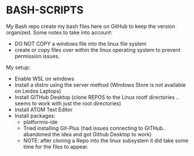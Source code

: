 # BASH-SCRIPTS
My Bash repo
create my bash files here on GitHub to keep the version organized.
Some notes to take into account:
* DO NOT COPY a windows file into the linux file system
* create or copy files over within the linux operating system to prevent permission issues.

My setup:
* Enable WSL on windows
* Install a distro using the server method (Windows Store is not available on Leidos Laptops)
* Install GITHub Desktop (clone REPOS to the Linux rootf directories .. seems to work with just the root directories)
* Install ATOM Text Editor
* Install packages:
  * platformio-ide
  * Tried installing Git-Plus (had issues connecting to GITHub.. abandoned the idea and got Github Desktop to work)
  * NOTE: after cloning a Repo into the linux subsystem it did take some time for the files to appear.
